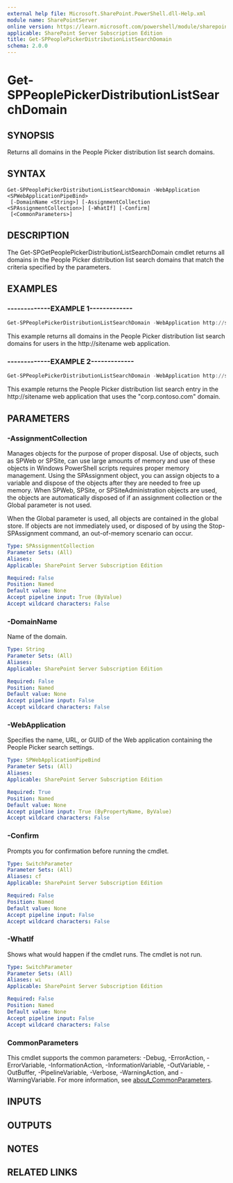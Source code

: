 ```yaml
---
external help file: Microsoft.SharePoint.PowerShell.dll-Help.xml
module name: SharePointServer
online version: https://learn.microsoft.com/powershell/module/sharepoint-server/get-sppeoplepickerdistributionlistsearchdomain
applicable: SharePoint Server Subscription Edition
title: Get-SPPeoplePickerDistributionListSearchDomain
schema: 2.0.0
---
```


# Get-SPPeoplePickerDistributionListSearchDomain

## SYNOPSIS
Returns all domains in the People Picker distribution list search domains.

## SYNTAX

```
Get-SPPeoplePickerDistributionListSearchDomain -WebApplication <SPWebApplicationPipeBind>
 [-DomainName <String>] [-AssignmentCollection <SPAssignmentCollection>] [-WhatIf] [-Confirm]
 [<CommonParameters>]
```

## DESCRIPTION
The Get-SPGetPeoplePickerDistributionListSearchDomain cmdlet returns all domains in the People Picker distribution list search domains that match the criteria specified by the parameters.

## EXAMPLES

### -------------EXAMPLE 1------------- 
```powershell
Get-SPPeoplePickerDistributionListSearchDomain -WebApplication http://sitename
```

This example returns all domains in the People Picker distribution list search domains for users in the http://sitename web application.

### -------------EXAMPLE 2------------- 
```powershell
Get-SPPeoplePickerDistributionListSearchDomain -WebApplication http://sitename -DomainName "corp.contoso.com"
```

This example returns the People Picker distribution list search entry in the http://sitename web application that uses the "corp.contoso.com" domain.

## PARAMETERS

### -AssignmentCollection
Manages objects for the purpose of proper disposal.
Use of objects, such as SPWeb or SPSite, can use large amounts of memory and use of these objects in Windows PowerShell scripts requires proper memory management.
Using the SPAssignment object, you can assign objects to a variable and dispose of the objects after they are needed to free up memory.
When SPWeb, SPSite, or SPSiteAdministration objects are used, the objects are automatically disposed of if an assignment collection or the Global parameter is not used.

When the Global parameter is used, all objects are contained in the global store.
If objects are not immediately used, or disposed of by using the Stop-SPAssignment command, an out-of-memory scenario can occur.

```yaml
Type: SPAssignmentCollection
Parameter Sets: (All)
Aliases:
Applicable: SharePoint Server Subscription Edition

Required: False
Position: Named
Default value: None
Accept pipeline input: True (ByValue)
Accept wildcard characters: False
```

### -DomainName
Name of the domain.

```yaml
Type: String
Parameter Sets: (All)
Aliases:
Applicable: SharePoint Server Subscription Edition

Required: False
Position: Named
Default value: None
Accept pipeline input: False
Accept wildcard characters: False
```

### -WebApplication
Specifies the name, URL, or GUID of the Web application containing the People Picker search settings.

```yaml
Type: SPWebApplicationPipeBind
Parameter Sets: (All)
Aliases:
Applicable: SharePoint Server Subscription Edition

Required: True
Position: Named
Default value: None
Accept pipeline input: True (ByPropertyName, ByValue)
Accept wildcard characters: False
```

### -Confirm
Prompts you for confirmation before running the cmdlet.

```yaml
Type: SwitchParameter
Parameter Sets: (All)
Aliases: cf
Applicable: SharePoint Server Subscription Edition

Required: False
Position: Named
Default value: None
Accept pipeline input: False
Accept wildcard characters: False
```

### -WhatIf
Shows what would happen if the cmdlet runs.
The cmdlet is not run.

```yaml
Type: SwitchParameter
Parameter Sets: (All)
Aliases: wi
Applicable: SharePoint Server Subscription Edition

Required: False
Position: Named
Default value: None
Accept pipeline input: False
Accept wildcard characters: False
```

### CommonParameters
This cmdlet supports the common parameters: -Debug, -ErrorAction, -ErrorVariable, -InformationAction, -InformationVariable, -OutVariable, -OutBuffer, -PipelineVariable, -Verbose, -WarningAction, and -WarningVariable. For more information, see [about_CommonParameters](https://go.microsoft.com/fwlink/?LinkID=113216).

## INPUTS

## OUTPUTS

## NOTES

## RELATED LINKS
